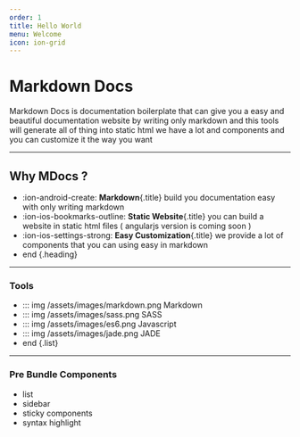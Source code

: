 ```yaml
---
order: 1
title: Hello World
menu: Welcome
icon: ion-grid
---
```


# Markdown Docs

Markdown Docs is documentation boilerplate that can give you a easy 
and beautiful documentation website by writing only markdown
and this tools will generate all of thing into static html
we have a lot and components and you can customize it the way you want

---

## Why MDocs ?

- :ion-android-create: 
  **Markdown**{.title}
  build you documentation easy with only writing markdown
- :ion-ios-bookmarks-outline: 
  **Static Website**{.title}
  you can build a website in static html files ( angularjs version is coming soon )
- :ion-ios-settings-strong:
  **Easy Customization**{.title}
  we provide a lot of components that you can using easy in markdown
- end
{.heading}

---

### Tools

- ::: img /assets/images/markdown.png
  Markdown
- ::: img /assets/images/sass.png
  SASS
- ::: img /assets/images/es6.png
  Javascript
- ::: img /assets/images/jade.png
  JADE
- end
{.list}

---

### Pre Bundle Components
- list
- sidebar
- sticky components
- syntax highlight
